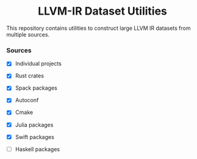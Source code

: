 <h1 align='center'>LLVM-IR Dataset Utilities</h1>

This repository contains utilities to construct large LLVM IR datasets from
multiple sources.

### Sources

- [x] Individual projects
- [x] Rust crates
- [x] Spack packages
- [x] Autoconf
- [x] Cmake
- [x] Julia packages
- [x] Swift packages
- [ ] Haskell packages

